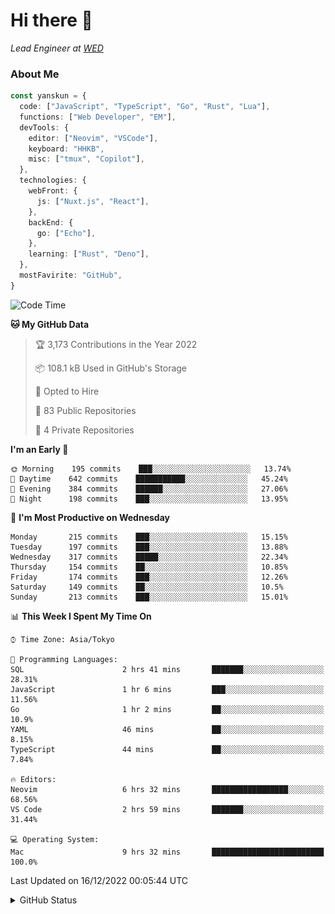 # Hi there&nbsp;:wave:

_Lead Engineer at [WED](https://github.com/wedinc)_

### About Me

```ts
const yanskun = {
  code: ["JavaScript", "TypeScript", "Go", "Rust", "Lua"],
  functions: ["Web Developer", "EM"],
  devTools: {
    editor: ["Neovim", "VSCode"],
    keyboard: "HHKB",
    misc: ["tmux", "Copilot"],
  },
  technologies: {
    webFront: {
      js: ["Nuxt.js", "React"],
    },
    backEnd: {
      go: ["Echo"],
    },
    learning: ["Rust", "Deno"],
  },
  mostFavirite: "GitHub",
}
```

<!--START_SECTION:waka-->
![Code Time](http://img.shields.io/badge/Code%20Time-18%20hrs%2039%20mins-blue)

**🐱 My GitHub Data** 

> 🏆 3,173 Contributions in the Year 2022
 > 
> 📦 108.1 kB Used in GitHub's Storage 
 > 
> 💼 Opted to Hire
 > 
> 📜 83 Public Repositories 
 > 
> 🔑 4 Private Repositories  
 > 
**I'm an Early 🐤** 

```text
🌞 Morning    195 commits    ███░░░░░░░░░░░░░░░░░░░░░░   13.74% 
🌆 Daytime    642 commits    ███████████░░░░░░░░░░░░░░   45.24% 
🌃 Evening    384 commits    ██████░░░░░░░░░░░░░░░░░░░   27.06% 
🌙 Night      198 commits    ███░░░░░░░░░░░░░░░░░░░░░░   13.95%

```
📅 **I'm Most Productive on Wednesday** 

```text
Monday       215 commits    ███░░░░░░░░░░░░░░░░░░░░░░   15.15% 
Tuesday      197 commits    ███░░░░░░░░░░░░░░░░░░░░░░   13.88% 
Wednesday    317 commits    █████░░░░░░░░░░░░░░░░░░░░   22.34% 
Thursday     154 commits    ██░░░░░░░░░░░░░░░░░░░░░░░   10.85% 
Friday       174 commits    ███░░░░░░░░░░░░░░░░░░░░░░   12.26% 
Saturday     149 commits    ██░░░░░░░░░░░░░░░░░░░░░░░   10.5% 
Sunday       213 commits    ███░░░░░░░░░░░░░░░░░░░░░░   15.01%

```


📊 **This Week I Spent My Time On** 

```text
⌚︎ Time Zone: Asia/Tokyo

💬 Programming Languages: 
SQL                      2 hrs 41 mins       ███████░░░░░░░░░░░░░░░░░░   28.31% 
JavaScript               1 hr 6 mins         ███░░░░░░░░░░░░░░░░░░░░░░   11.56% 
Go                       1 hr 2 mins         ██░░░░░░░░░░░░░░░░░░░░░░░   10.9% 
YAML                     46 mins             ██░░░░░░░░░░░░░░░░░░░░░░░   8.15% 
TypeScript               44 mins             ██░░░░░░░░░░░░░░░░░░░░░░░   7.84%

🔥 Editors: 
Neovim                   6 hrs 32 mins       █████████████████░░░░░░░░   68.56% 
VS Code                  2 hrs 59 mins       ███████░░░░░░░░░░░░░░░░░░   31.44%

💻 Operating System: 
Mac                      9 hrs 32 mins       █████████████████████████   100.0%

```


 Last Updated on 16/12/2022 00:05:44 UTC
<!--END_SECTION:waka-->

<details>
<summary>GitHub Status</summary>
<picture>
  <source media="(prefers-color-scheme: dark)" srcset="https://raw.githubusercontent.com/yanskun/yanskun/master/profile-summary-card-output/nord_dark/0-profile-details.svg">
 <img src="https://raw.githubusercontent.com/yanskun/yanskun/master/profile-summary-card-output/default/0-profile-details.svg">
</picture>
<br>
<picture>
  <source media="(prefers-color-scheme: dark)" srcset="https://raw.githubusercontent.com/yanskun/yanskun/master/profile-summary-card-output/nord_dark/1-repos-per-language.svg">
 <img src="https://raw.githubusercontent.com/yanskun/yanskun/master/profile-summary-card-output/default/1-repos-per-language.svg">
</picture>
<picture>
  <source media="(prefers-color-scheme: dark)" srcset="https://raw.githubusercontent.com/yanskun/yanskun/master/profile-summary-card-output/nord_dark/2-most-commit-language.svg">
 <img src="https://raw.githubusercontent.com/yanskun/yanskun/master/profile-summary-card-output/default/2-most-commit-language.svg">
</picture>
<br>
<picture>
  <source media="(prefers-color-scheme: dark)" srcset="https://raw.githubusercontent.com/yanskun/yanskun/master/profile-summary-card-output/nord_dark/3-stats.svg">
 <img src="https://raw.githubusercontent.com/yanskun/yanskun/master/profile-summary-card-output/default/3-stats.svg">
</picture>
<picture>
  <source media="(prefers-color-scheme: dark)" srcset="https://raw.githubusercontent.com/yanskun/yanskun/master/profile-summary-card-output/nord_dark/4-productive-time.svg">
 <img src="https://raw.githubusercontent.com/yanskun/yanskun/master/profile-summary-card-output/default/4-productive-time.svg">
</picture>
</details>
